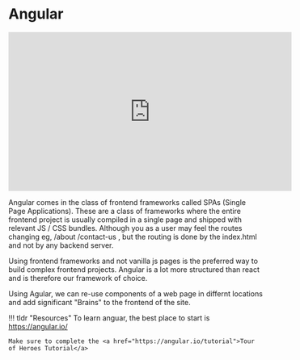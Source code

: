 # Angular

<iframe width="560" height="315" src="https://www.youtube.com/embed/Ata9cSC2WpM" title="YouTube video player" frameborder="0" allow="accelerometer; autoplay; clipboard-write; encrypted-media; gyroscope; picture-in-picture" allowfullscreen></iframe>

Angular comes in the class of frontend frameworks called SPAs (Single Page Applications).
These are a class of frameworks where the entire frontend project is usually compiled in a single page and shipped with relevant JS / CSS bundles.
Although you as a user may feel the routes changing eg, /about /contact-us , but the routing is done by the index.html and not by any backend server.

Using frontend frameworks and not vanilla js pages is the preferred way to build complex frontend projects.
Angular is a lot more structured than react and is therefore our framework of choice.

Using Agular, we can re-use components of a web page in differnt locations and add significant "Brains" to the frontend of the site.

!!! tldr "Resources"
    To learn anguar, the best place to start is <a href="https://angular.io/docs">https://angular.io/</a>
    
    Make sure to complete the <a href="https://angular.io/tutorial">Tour of Heroes Tutorial</a>

